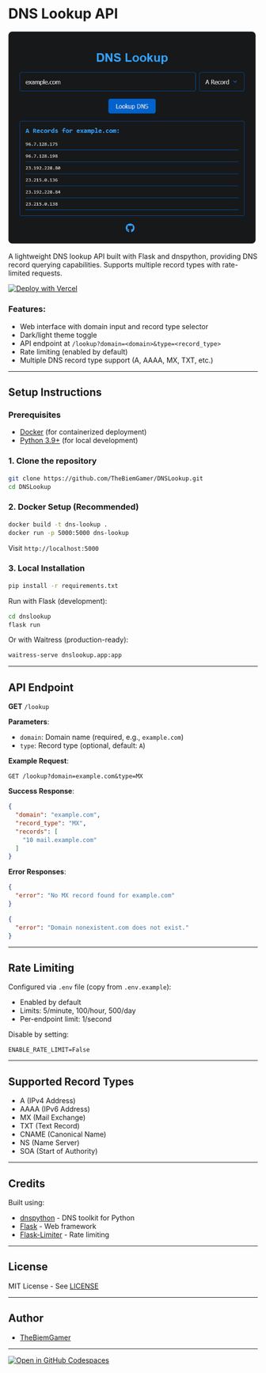 # DNS Lookup API

<img src="/assets/DnsLookup.png" alt="DNS Lookup API" width="500">

A lightweight DNS lookup API built with Flask and dnspython, providing DNS record querying capabilities. Supports multiple record types with rate-limited requests.

[![Deploy with Vercel](https://vercel.com/button)](https://vercel.com/new/clone?repository-url=https%3A%2F%2Fgithub.com%2FTheBiemGamer%2FDnsLookup)

### Features:
- Web interface with domain input and record type selector
- Dark/light theme toggle
- API endpoint at `/lookup?domain=<domain>&type=<record_type>`
- Rate limiting (enabled by default)
- Multiple DNS record type support (A, AAAA, MX, TXT, etc.)

---

## Setup Instructions

### Prerequisites
- [Docker](https://www.docker.com/) (for containerized deployment)
- [Python 3.9+](https://www.python.org/) (for local development)

### 1. Clone the repository
```bash
git clone https://github.com/TheBiemGamer/DNSLookup.git
cd DNSLookup
```

### 2. Docker Setup (Recommended)
```bash
docker build -t dns-lookup .
docker run -p 5000:5000 dns-lookup
```
Visit `http://localhost:5000`

### 3. Local Installation
```bash
pip install -r requirements.txt
```

Run with Flask (development):
```bash
cd dnslookup
flask run 
```

Or with Waitress (production-ready):
```bash
waitress-serve dnslookup.app:app
```

---

## API Endpoint

**GET** `/lookup`

**Parameters**:
- `domain`: Domain name (required, e.g., `example.com`)
- `type`: Record type (optional, default: `A`)

**Example Request**:
```http
GET /lookup?domain=example.com&type=MX
```

**Success Response**:
```json
{
  "domain": "example.com",
  "record_type": "MX",
  "records": [
    "10 mail.example.com"
  ]
}
```

**Error Responses**:
```json
{
  "error": "No MX record found for example.com"
}
```

```json
{
  "error": "Domain nonexistent.com does not exist."
}
```

---

## Rate Limiting

Configured via `.env` file (copy from `.env.example`):
- Enabled by default
- Limits: 5/minute, 100/hour, 500/day
- Per-endpoint limit: 1/second

Disable by setting:
```env
ENABLE_RATE_LIMIT=False
```

---

## Supported Record Types
- A (IPv4 Address)
- AAAA (IPv6 Address)
- MX (Mail Exchange)
- TXT (Text Record)
- CNAME (Canonical Name)
- NS (Name Server)
- SOA (Start of Authority)

---

## Credits

Built using:
- [dnspython](https://www.dnspython.org/) - DNS toolkit for Python
- [Flask](https://flask.palletsprojects.com/) - Web framework
- [Flask-Limiter](https://flask-limiter.readthedocs.io/) - Rate limiting

---

## License

MIT License - See [LICENSE](LICENSE)

---

## Author

- [TheBiemGamer](https://github.com/TheBiemGamer)

---

[![Open in GitHub Codespaces](https://github.com/codespaces/badge.svg)](https://codespaces.new/TheBiemGamer/DNSLookup)